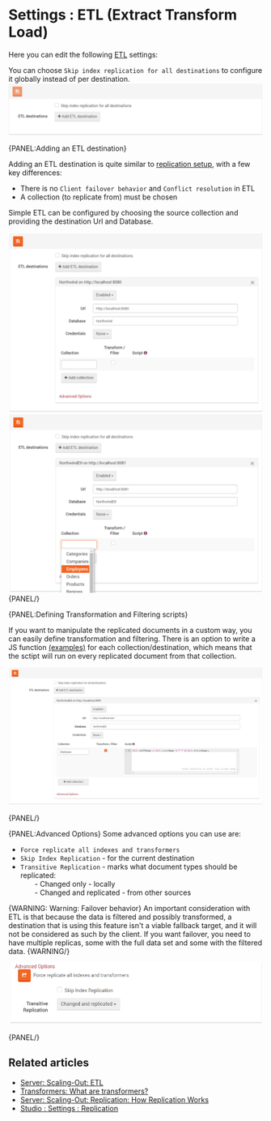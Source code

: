 # Settings : ETL (Extract Transform Load)

Here you can edit the following [ETL](../../../server/scaling-out/etl) settings:      
   
You can choose `Skip index replication for all destinations` to configure it globally instead of per destination.
![Figure 1. Settings. ETL. First Screen.](images/settings_etl-1.png)   

{PANEL:Adding an ETL destination}

Adding an ETL destination is quite similar to [replication setup](./replication), with a few key differences:   
- There is no `Client failover behavior` and `Conflict resolution` in ETL   
- A collection (to replicate from) must be chosen

Simple ETL can be configured by choosing the source collection and providing the destination Url and Database.

![Figure 2. Settings. ETL. Add Destionation.](images/settings_etl-2.png)
![Figure 3. Settings. ETL. Choose Collection.](images/settings_etl-3.png)
{PANEL/}

{PANEL:Defining Transformation and Filtering scripts}

If you want to manipulate the replicated documents in a custom way, you can easily define transformation and filtering. 
There is an option to write a JS function [(examples)](../../../client-api/commands/patches/how-to-use-javascript-to-patch-your-documents) 
for each collection/destination, which means that the sctipt will run on every replicated document from that collection.

![Figure 4. Settings. ETL. Defining Transformation and Filtering scripts.](images/settings_etl-4.png)

{PANEL/}

{PANEL:Advanced Options}
Some advanced options you can use are:   
- `Force replicate all indexes and transformers`   
- `Skip Index Replication` - for the current destination   
- `Transitive Replication` - marks what document types should be replicated:   
&emsp;&emsp;- Changed only - locally   
&emsp;&emsp;- Changed and replicated - from other sources   

{WARNING: Warning: Failover behavior}
An important consideration with ETL is that because the data is filtered and possibly transformed, 
a destination that is using this feature isn't a viable fallback target, and it will not be considered as such by the client. 
If you want failover, you need to have multiple replicas, some with the full data set and some with the filtered data.
{WARNING/}

![Figure 5. Settings. ETL. Advanced Options.](images/settings_etl-5.png)

{PANEL/}

## Related articles

- [Server: Scaling-Out: ETL](../../../server/scaling-out/etl)
- [Transformers: What are transformers?](../../../transformers/what-are-transformers)
- [Server: Scaling-Out: Replication: How Replication Works](../../../server/scaling-out/replication/how-replication-works)
- [Studio : Settings : Replication](../../../studio/overview/settings/replication)
